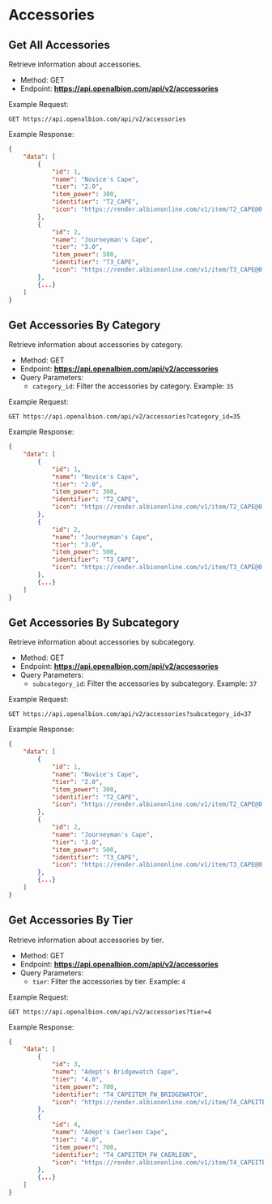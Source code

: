 # Accessories

## Get All Accessories

Retrieve information about accessories.

- Method: GET
- Endpoint: **https://api.openalbion.com/api/v2/accessories**

Example Request:
```http
GET https://api.openalbion.com/api/v2/accessories
```

Example Response:
```json
{
    "data": [
        {
            "id": 1,
            "name": "Novice's Cape",
            "tier": "2.0",
            "item_power": 300,
            "identifier": "T2_CAPE",
            "icon": "https://render.albiononline.com/v1/item/T2_CAPE@0.png?quality=0&size=217&locale=en"
        },
        {
            "id": 2,
            "name": "Journeyman's Cape",
            "tier": "3.0",
            "item_power": 500,
            "identifier": "T3_CAPE",
            "icon": "https://render.albiononline.com/v1/item/T3_CAPE@0.png?quality=0&size=217&locale=en"
        },
        {...}
    ]
}
```

## Get Accessories By Category

Retrieve information about accessories by category.

- Method: GET
- Endpoint: **https://api.openalbion.com/api/v2/accessories**
- Query Parameters:
  - `category_id`: Filter the accessories by category. Example: `35`

Example Request:
```http
GET https://api.openalbion.com/api/v2/accessories?category_id=35
```

Example Response:
```json
{
    "data": [
        {
            "id": 1,
            "name": "Novice's Cape",
            "tier": "2.0",
            "item_power": 300,
            "identifier": "T2_CAPE",
            "icon": "https://render.albiononline.com/v1/item/T2_CAPE@0.png?quality=0&size=217&locale=en"
        },
        {
            "id": 2,
            "name": "Journeyman's Cape",
            "tier": "3.0",
            "item_power": 500,
            "identifier": "T3_CAPE",
            "icon": "https://render.albiononline.com/v1/item/T3_CAPE@0.png?quality=0&size=217&locale=en"
        },
        {...}
    ]
}
```

## Get Accessories By Subcategory

Retrieve information about accessories by subcategory.

- Method: GET
- Endpoint: **https://api.openalbion.com/api/v2/accessories**
- Query Parameters:
  - `subcategory_id`: Filter the accessories by subcategory. Example: `37`

Example Request:
```http
GET https://api.openalbion.com/api/v2/accessories?subcategory_id=37
```

Example Response:
```json
{
    "data": [
        {
            "id": 1,
            "name": "Novice's Cape",
            "tier": "2.0",
            "item_power": 300,
            "identifier": "T2_CAPE",
            "icon": "https://render.albiononline.com/v1/item/T2_CAPE@0.png?quality=0&size=217&locale=en"
        },
        {
            "id": 2,
            "name": "Journeyman's Cape",
            "tier": "3.0",
            "item_power": 500,
            "identifier": "T3_CAPE",
            "icon": "https://render.albiononline.com/v1/item/T3_CAPE@0.png?quality=0&size=217&locale=en"
        },
        {...}
    ]
}
```

## Get Accessories By Tier

Retrieve information about accessories by tier.

- Method: GET
- Endpoint: **https://api.openalbion.com/api/v2/accessories**
- Query Parameters:
  - `tier`: Filter the accessories by tier. Example: `4`

Example Request:
```http
GET https://api.openalbion.com/api/v2/accessories?tier=4
```

Example Response:
```json
{
    "data": [
        {
            "id": 3,
            "name": "Adept's Bridgewatch Cape",
            "tier": "4.0",
            "item_power": 700,
            "identifier": "T4_CAPEITEM_FW_BRIDGEWATCH",
            "icon": "https://render.albiononline.com/v1/item/T4_CAPEITEM_FW_BRIDGEWATCH@0.png?quality=0&size=217&locale=en"
        },
        {
            "id": 4,
            "name": "Adept's Caerleon Cape",
            "tier": "4.0",
            "item_power": 700,
            "identifier": "T4_CAPEITEM_FW_CAERLEON",
            "icon": "https://render.albiononline.com/v1/item/T4_CAPEITEM_FW_CAERLEON@0.png?quality=0&size=217&locale=en"
        },
        {...}
    ]
}
```